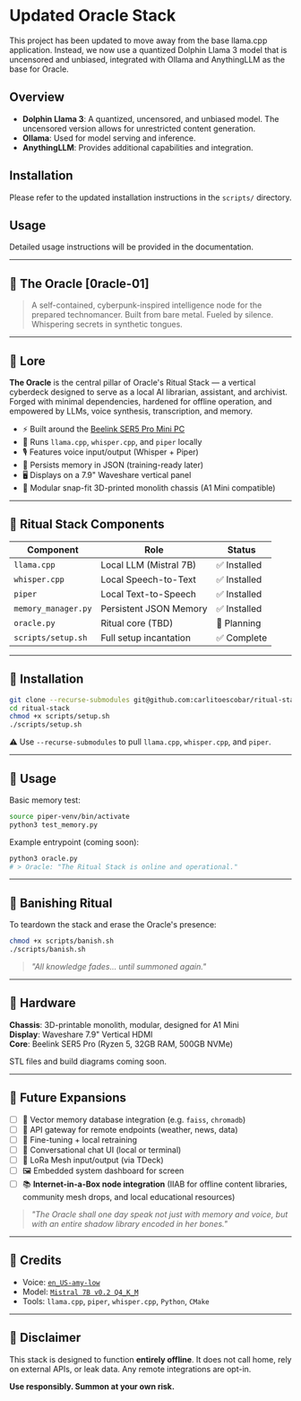 # Updated Oracle Stack

This project has been updated to move away from the base llama.cpp application. Instead, we now use a quantized Dolphin Llama 3 model that is uncensored and unbiased, integrated with Ollama and AnythingLLM as the base for Oracle.

## Overview

- **Dolphin Llama 3**: A quantized, uncensored, and unbiased model. The uncensored version allows for unrestricted content generation.
- **Ollama**: Used for model serving and inference.
- **AnythingLLM**: Provides additional capabilities and integration.

## Installation

Please refer to the updated installation instructions in the `scripts/` directory.

## Usage

Detailed usage instructions will be provided in the documentation.

---

## 🧙 The Oracle [0racle-01]
> A self-contained, cyberpunk-inspired intelligence node for the prepared technomancer. Built from bare metal. Fueled by silence. Whispering secrets in synthetic tongues.

---

## 📜 Lore

**The Oracle** is the central pillar of Oracle's Ritual Stack — a vertical cyberdeck designed to serve as a local AI librarian, assistant, and archivist. Forged with minimal dependencies, hardened for offline operation, and empowered by LLMs, voice synthesis, transcription, and memory.  

- ⚡ Built around the [Beelink SER5 Pro Mini PC](https://www.bee-link.com/)
- 🧠 Runs `llama.cpp`, `whisper.cpp`, and `piper` locally
- 🎙️ Features voice input/output (Whisper + Piper)
- 🧾 Persists memory in JSON (training-ready later)
- 🖥️ Displays on a 7.9" Waveshare vertical panel
- 🧩 Modular snap-fit 3D-printed monolith chassis (A1 Mini compatible)

---

## 🔧 Ritual Stack Components

| Component            | Role                         | Status       |
|----------------------|------------------------------|--------------|
| `llama.cpp`          | Local LLM (Mistral 7B)        | ✅ Installed |
| `whisper.cpp`        | Local Speech-to-Text          | ✅ Installed |
| `piper`              | Local Text-to-Speech          | ✅ Installed |
| `memory_manager.py`  | Persistent JSON Memory        | ✅ Installed |
| `oracle.py`          | Ritual core (TBD)             | 🚧 Planning  |
| `scripts/setup.sh`   | Full setup incantation        | ✅ Complete  |

---

## 🧰 Installation

```bash
git clone --recurse-submodules git@github.com:carlitoescobar/ritual-stack.git
cd ritual-stack
chmod +x scripts/setup.sh
./scripts/setup.sh
```

⚠️ Use `--recurse-submodules` to pull `llama.cpp`, `whisper.cpp`, and `piper`.

---

## 🧪 Usage

Basic memory test:

```bash
source piper-venv/bin/activate
python3 test_memory.py
```

Example entrypoint (coming soon):

```bash
python3 oracle.py
# > Oracle: "The Ritual Stack is online and operational."
```

---

## 🧼 Banishing Ritual

To teardown the stack and erase the Oracle's presence:

```bash
chmod +x scripts/banish.sh
./scripts/banish.sh
```

> *"All knowledge fades... until summoned again."*

---

## 🧩 Hardware

**Chassis**: 3D-printable monolith, modular, designed for A1 Mini  
**Display**: Waveshare 7.9" Vertical HDMI  
**Core**: Beelink SER5 Pro (Ryzen 5, 32GB RAM, 500GB NVMe)

STL files and build diagrams coming soon.

---

## 🧠 Future Expansions

- [ ] 🧮 Vector memory database integration (e.g. `faiss`, `chromadb`)
- [ ] 🛜 API gateway for remote endpoints (weather, news, data)
- [ ] 🔁 Fine-tuning + local retraining
- [ ] 🧵 Conversational chat UI (local or terminal)
- [ ] 📡 LoRa Mesh input/output (via TDeck)
- [ ] 🖼️ Embedded system dashboard for screen
- [ ] 📚 **Internet-in-a-Box node integration** (IIAB for offline content libraries, community mesh drops, and local educational resources)

> _"The Oracle shall one day speak not just with memory and voice, but with an entire shadow library encoded in her bones."_

---

## 🪪 Credits

- Voice: [`en_US-amy-low`](https://huggingface.co/rhasspy/piper-voices)
- Model: [`Mistral 7B v0.2 Q4_K_M`](https://huggingface.co/TheBloke/Mistral-7B-Instruct-v0.2-GGUF)
- Tools: `llama.cpp`, `piper`, `whisper.cpp`, `Python`, `CMake`

---

## 🛑 Disclaimer

This stack is designed to function **entirely offline**. It does not call home, rely on external APIs, or leak data. Any remote integrations are opt-in.

**Use responsibly. Summon at your own risk.**
